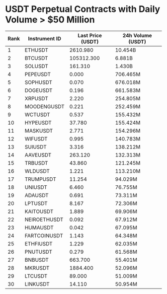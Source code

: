 # USDT Perpetual Contracts with Daily Volume > $50 Million

| Rank | Instrument ID | Last Price (USDT) | 24h Volume (USDT) |
|------|---------------|-------------------|-------------------|
| 1 | ETHUSDT | 2610.980 | 10.454B |
| 2 | BTCUSDT | 105312.300 | 6.881B |
| 3 | SOLUSDT | 161.310 | 1.430B |
| 4 | PEPEUSDT | 0.000 | 706.465M |
| 5 | SOPHUSDT | 0.070 | 676.018M |
| 6 | DOGEUSDT | 0.196 | 661.583M |
| 7 | XRPUSDT | 2.220 | 254.805M |
| 8 | MOODENGUSDT | 0.221 | 252.459M |
| 9 | WCTUSDT | 0.537 | 155.432M |
| 10 | HYPEUSDT | 37.780 | 155.424M |
| 11 | MASKUSDT | 2.771 | 154.296M |
| 12 | WIFUSDT | 0.995 | 140.783M |
| 13 | SUIUSDT | 3.316 | 138.212M |
| 14 | AAVEUSDT | 263.120 | 132.313M |
| 15 | TRBUSDT | 43.860 | 121.245M |
| 16 | WLDUSDT | 1.221 | 113.210M |
| 17 | TRUMPUSDT | 11.254 | 94.029M |
| 18 | UNIUSDT | 6.460 | 76.755M |
| 19 | ADAUSDT | 0.691 | 73.311M |
| 20 | LPTUSDT | 8.167 | 72.306M |
| 21 | KAITOUSDT | 1.889 | 69.906M |
| 22 | NEIROETHUSDT | 0.092 | 67.912M |
| 23 | HUMAUSDT | 0.042 | 67.095M |
| 24 | FARTCOINUSDT | 1.143 | 64.348M |
| 25 | ETHFIUSDT | 1.229 | 62.035M |
| 26 | PNUTUSDT | 0.279 | 61.568M |
| 27 | BNBUSDT | 663.700 | 55.401M |
| 28 | MKRUSDT | 1884.400 | 52.096M |
| 29 | LTCUSDT | 89.000 | 51.009M |
| 30 | LINKUSDT | 14.110 | 50.954M |
